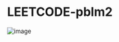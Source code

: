 # LEETCODE-pblm2
![image](https://github.com/MeenakshiNS/LEETCODE-pblm2/assets/130451378/b97b43bf-fb6b-45b4-92d9-8754b16bc313)
